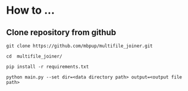 # How to ...

## Clone repository from github

```git clone https://github.com/mbpup/multifile_joiner.git```

```cd  multifile_joiner/```

```pip install -r requirements.txt```

```python main.py --set dir=<data directory path> output=<output file path>```